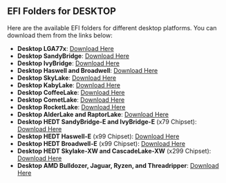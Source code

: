 ## EFI Folders for DESKTOP

Here are the available EFI folders for different desktop platforms. You can download them from the links below:

- **Desktop LGA77x**: [Download Here](https://www.mediafire.com/file/zmujc5fjrm8fdk4/EFI.Opencore.Desktop.LGA775.MOD.zip/file)  
- **Desktop SandyBridge**: [Download Here](https://www.mediafire.com/file/t7kf8t22hseg9pq/EFI.OpenCore.Desktop.SandyBridge.MOD.zip/file)  
- **Desktop IvyBridge**: [Download Here](https://www.mediafire.com/file/30mv2z1eka0w79c/EFI.OpenCore.Desktop.IvyBridge.MOD.zip/file)  
- **Desktop Haswell and Broadwell**: [Download Here](https://www.mediafire.com/file/0kcvrrdn08dn5bt/EFI.Opencore.Desktop.Haswell.Broadwell.MOD.zip/file)  
- **Desktop SkyLake**: [Download Here](https://www.mediafire.com/file/zvrnn2gbzr329kp/EFI.Opencore.Desktop.SkyLake.MOD.zip/file)  
- **Desktop KabyLake**: [Download Here](https://www.mediafire.com/file/se414nj8nbxeino/EFI.Opencore.Desktop.KabyLake.MOD.zip/file)  
- **Desktop CoffeeLake**: [Download Here](https://www.mediafire.com/file/faldczdvccwauue/EFI.Opencore.Desktop.CoffeeLake.MOD.zip/file)  
- **Desktop CometLake**: [Download Here](https://www.mediafire.com/file/7whnqicnwoc75ju/EFI.Opencore.Desktop.CometLake.MOD.zip/file)  
- **Desktop RocketLake**: [Download Here](https://www.mediafire.com/file/ya6j33scdrw855a/EFI.Opencore.Desktop.RocketLake.MOD.zip/file)  
- **Desktop AlderLake and RaptorLake**: [Download Here](https://www.mediafire.com/file/k49chsse207s4a3/EFI.OpenCore.Alder.Raptor.Lake.MOD.zip/file)  
- **Desktop HEDT SandyBridge-E and IvyBridge-E** (x79 Chipset): [Download Here](https://www.mediafire.com/file/gi6c16meeawafyi/EFI.Opencore.Desktop.HEDT.Sandy.Bridge-E.Ivy.Bridge-E.MOD.zip/file)  
- **Desktop HEDT Haswell-E** (x99 Chipset): [Download Here](https://www.mediafire.com/file/2bb4f1256454x62/EFI.Opencore.Desktop.HEDT.Haswell-E.MOD.zip/file)  
- **Desktop HEDT Broadwell-E** (x99 Chipset): [Download Here](https://www.mediafire.com/file/ezve0x957tw9f37/EFI.Opencore.Desktop.HEDT.Broadwell-E.MOD.zip/file)  
- **Desktop HEDT Skylake-XW and CascadeLake-XW** (x299 Chipset): [Download Here](https://www.mediafire.com/file/3fpl892bti8ks4o/EFI.Opencore.Desktop.HEDT.Skylake-XW.Cascade.Lake-XW.MOD.zip/file)  
- **Desktop AMD Bulldozer, Jaguar, Ryzen, and Threadripper**: [Download Here](https://www.mediafire.com/file/qd6ob0khg5dngjy/EFI.OpenCore.Desktop.Bulldozer.Jaguar.Ryzen.Threadripper.MOD.zip/file)
